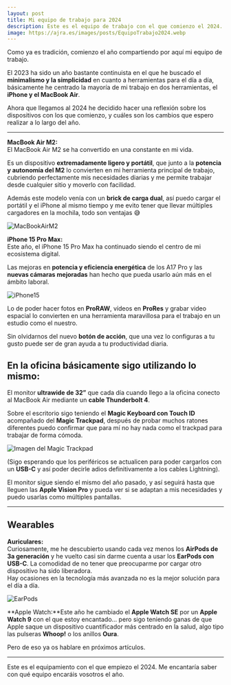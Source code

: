 ```yaml
---
layout: post
title: Mi equipo de trabajo para 2024
description: Este es el equipo de trabajo con el que comienzo el 2024.
image: https://ajra.es/images/posts/EquipoTrabajo2024.webp
---
```


Como ya es tradición, comienzo el año compartiendo por aquí mi equipo de trabajo.

El 2023 ha sido un año bastante continuista en el que he buscado el **minimalismo y la simplicidad** en cuanto a herramientas para el día a día, básicamente he centrado la mayoría de mi trabajo en dos herramientas, el **iPhone y el MacBook Air**.

Ahora que llegamos al 2024 he decidido hacer una reflexión sobre los dispositivos con los que comienzo, y cuáles son los cambios que espero realizar a lo largo del año.

***

**MacBook Air M2:**  
El MacBook Air M2 se ha convertido en una constante en mi vida.

Es un dispositivo **extremadamente ligero y portátil**, que junto a la **potencia y autonomía del M2** lo convierten en mi herramienta principal de trabajo, cubriendo perfectamente mis necesidades diarias y me permite trabajar desde cualquier sitio y moverlo con facilidad.

Además este modelo venía con un **brick de carga dual**, así puedo cargar el portátil y el iPhone al mismo tiempo y me evito tener que llevar múltiples cargadores en la mochila, todo son ventajas 😅

![MacBookAirM2](https://ajra.es/images/posts/macbookairm2.webp)  
  

**iPhone 15 Pro Max:**  
Este año, el iPhone 15 Pro Max ha continuado siendo el centro de mi ecosistema digital.

Las mejoras en **potencia y eficiencia energética** de los A17 Pro y las **nuevas cámaras mejoradas** han hecho que pueda usarlo aún más en el ámbito laboral.

![iPhone15](https://ajra.es/images/posts/iphone15.webp)

Lo de poder hacer fotos en **ProRAW**, vídeos en **ProRes** y grabar video espacial lo convierten en una herramienta maravillosa para el trabajo en un estudio como el nuestro.

Sin olvidarnos del nuevo **botón de acción**, que una vez lo configuras a tu gusto puede ser de gran ayuda a tu productividad diaria.  
  

## **En la oficina básicamente sigo utilizando lo mismo:**

El monitor **ultrawide de 32”** que cada día cuando llego a la oficina conecto al MacBook Air mediante un **cable Thunderbolt 4**.

Sobre el escritorio sigo teniendo el **Magic Keyboard con Touch ID** acompañado del **Magic Trackpad**, después de probar muchos ratones diferentes puedo confirmar que para mí no hay nada como el trackpad para trabajar de forma cómoda.

![Imagen del Magic Trackpad](https://cdn-images-1.medium.com/max/800/1*Ok4MkGRWy27kxQo_Vq9TIQ.png)


(Sigo esperando que los periféricos se actualicen para poder cargarlos con un **USB-C** y así poder decirle adios definitivamente a los cables Lightning).

El monitor sigue siendo el mismo del año pasado, y así seguirá hasta que lleguen las **Apple Vision Pro** y pueda ver si se adaptan a mis necesidades y puedo usarlas como múltiples pantallas.

***
  
## **Wearables**

**Auriculares:**  
Curiosamente, me he descubierto usando cada vez menos los **AirPods de 3a generación** y he vuelto casi sin darme cuenta a usar los **EarPods con USB-C**. La comodidad de no tener que preocuparme por cargar otro dispositivo ha sido liberadora.  
Hay ocasiones en la tecnología más avanzada no es la mejor solución para el día a día.

![EarPods](https://ajra.es/images/posts/earpods.webp)

**Apple Watch:**Este año he cambiado el **Apple Watch SE** por un **Apple Watch 9** con el que estoy encantado… pero sigo teniendo ganas de que Apple saque un dispositivo cuantificador más centrado en la salud, algo tipo las pulseras **Whoop!** o los anillos **Oura**.  

Pero de eso ya os hablare en próximos artículos.

***

Este es el equipamiento con el que empiezo el 2024. 
Me encantaría saber con qué equipo encaráis vosotros el año.